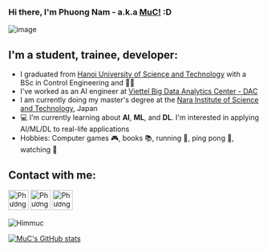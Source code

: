 ### Hi there, I'm Phuong Nam - a.k.a [MuC!](https://github.com/hiimmuc) :D
![image](https://github.com/hiimmuc/hiimmuc/blob/master/panda.jpeg)

## I'm a student, trainee, developer:

- I graduated from [Hanoi University of Science and Technology](https://hust.edu.vn/) with a BSc in Control Engineering and  :man_student:
- I've worked as an AI engineer at [Viettel Big Data Analytics Center - DAC](https://www.linkedin.com/company/dac-viettel/?fbclid=IwAR1krir8s6n7WMqy6MeXcwlmkRiwtNnjzRIaqHnHUm-iB7SOJtkcKFVr2Fk)
- I am currently doing my master's degree at the [Nara Institute of Science and Technology](https://www.naist.jp/en/), Japan
- 💻 I’m currently learning about **AI**, **ML**, and **DL**. I'm interested in applying AI/ML/DL to real-life applications
- Hobbies: Computer games 🎮, books 📚, running 🏃, ping pong 🏓, watching 🐼

## Contact with me:


[<img alt="Phương Nam Đặng" width=40px src="https://cdn.icon-icons.com/icons2/2428/PNG/512/linkedin_black_logo_icon_147114.png">](https://www.linkedin.com/in/phgnam-dang/)
[<img alt="Phương Nam Đặng" width=40px src="https://cdn.icon-icons.com/icons2/2108/PNG/512/facebook_icon_130940.png">](https://www.facebook.com/phgnam1811/)
[<img alt="Phương Nam Đặng" width=40px src="https://upload.wikimedia.org/wikipedia/commons/thumb/a/a5/Instagram_icon.png/1024px-Instagram_icon.png">](https://www.instagram.com/_muc_ko_den_/)



<p ><img  src="https://github-readme-stats.vercel.app/api/top-langs/?username=hiimmuc&layout=compact&title_color=f34f29&text_color=000000&icon_color=FF6C00&locale=" alt="Himmuc" /></p> 
<!-- <img src="https://github-readme-stats.vercel.app/api?username=hiimmuc&show_icons=true&&count_private=true&include_all_commits=true&custom_title=My%20stats%20around%20here&title_color=f34f29&text_color=000000&icon_color=FF6C00&locale="> -->

[![MuC's GitHub stats](https://github-readme-stats.vercel.app/api?username=hiimmuc)](https://github.com/hiimmuc/github-readme-stats)

<!-- ![MuC's GitHub stats](https://github-readme-stats.vercel.app/api?username=hiimmuc&show_icons=true&theme=radical) -->

<!-- ![gif2](https://i.pinimg.com/originals/50/25/73/502573b70c74a20de6c6d64c8c602880.gif) -->
